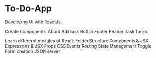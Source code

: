 # To-Do-App

Developing UI with ReactJs.

Create Components: 
About
AddTask
Button
Footer
Header
Task
Tasks

Learn differernt modules of React: 
Folder Structure
Components & JSX
Expressions & JSX
Props
CSS
Events 
Routing 
State Management 
Toggle
Form creation
JSON server
